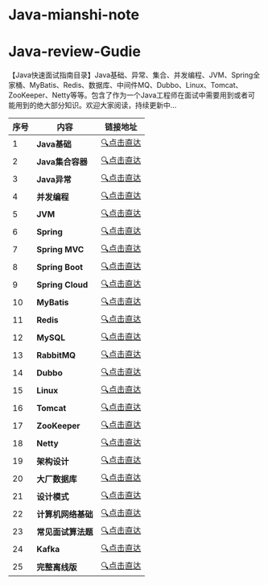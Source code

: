 # Java-mianshi-note

# Java-review-Gudie

【Java快速面试指南目录】Java基础、异常、集合、并发编程、JVM、Spring全家桶、MyBatis、Redis、数据库、中间件MQ、Dubbo、Linux、Tomcat、ZooKeeper、Netty等等。包含了作为一个Java工程师在面试中需要用到或者可能用到的绝大部分知识。欢迎大家阅读，持续更新中…

| 序号 | 内容               | 链接地址                                                     |
| ---- | ------------------ | ------------------------------------------------------------ |
| 1    | **Java基础**       | [:mag:点击直达](https://github.com/Java-xiaoluo/Java-mianshi-note/blob/master/Java快速面试指南—Java基础知识面试题.md) |
| 2    | **Java集合容器**   | [:mag:点击直达](https://github.com/Java-xiaoluo/Java-mianshi-note/blob/master/Java快速面试指南—Java集合容器面试题.md) |
| 3    | **Java异常**       | [:mag:点击直达](https://github.com/Java-xiaoluo/Java-mianshi-note/blob/master/Java快速面试指南—Java异常面试题.md) |
| 4    | **并发编程**       | [:mag:点击直达](https://github.com/Java-xiaoluo/Java-mianshi-note/blob/master/Java快速面试指南—Java并发编程面试题.md) |
| 5    | **JVM**            | [:mag:点击直达](https://github.com/Java-xiaoluo/Java-mianshi-note/blob/master/Java快速面试指南—JVM面试题.md) |
| 6    | **Spring**         | [:mag:点击直达](https://github.com/Java-xiaoluo/Java-mianshi-note/blob/master/Java快速面试指南—Spring面试题.md) |
| 7    | **Spring MVC**     | [:mag:点击直达](https://github.com/Java-xiaoluo/Java-mianshi-note/blob/master/Java快速面试指南—SpringMVC面试题.md) |
| 8    | **Spring Boot**    | [:mag:点击直达](https://github.com/Java-xiaoluo/Java-mianshi-note/blob/master/Java快速面试指南—SpringBoot面试题.md) |
| 9    | **Spring Cloud**   | [:mag:点击直达](https://github.com/Java-xiaoluo/Java-mianshi-note/blob/master/Java快速面试指南—SpringCloud面试题.md) |
| 10   | **MyBatis**        | [:mag:点击直达](https://github.com/Java-xiaoluo/Java-mianshi-note/blob/master/Java快速面试指南—MyBatis面试题.md) |
| 11   | **Redis**          | [:mag:点击直达](https://github.com/Java-xiaoluo/Java-mianshi-note/blob/master/Java快速面试指南—Redis面试题.md) |
| 12   | **MySQL**          | [:mag:点击直达](https://github.com/Java-xiaoluo/Java-mianshi-note/blob/master/Java快速面试指南—MySQL面试题.md) |
| 13   | **RabbitMQ**       | [:mag:点击直达](https://github.com/Java-xiaoluo/Java-mianshi-note/blob/master/Java快速面试指南—RabbitMQ面试题.md) |
| 14   | **Dubbo**          | [:mag:点击直达](https://github.com/Java-xiaoluo/Java-mianshi-note/blob/master/Java快速面试指南—Dubbo面试题.md) |
| 15   | **Linux**          | [:mag:点击直达](https://github.com/Java-xiaoluo/Java-mianshi-note/blob/master/Java快速面试指南—Linux面试题.md) |
| 16   | **Tomcat**         | [:mag:点击直达](https://github.com/Java-xiaoluo/Java-mianshi-note/blob/master/Java快速面试指南—Tomcat面试题.md) |
| 17   | **ZooKeeper**      | [:mag:点击直达](https://github.com/Java-xiaoluo/Java-mianshi-note/blob/master/Java快速面试指南—zookeeper面试题.md) |
| 18   | **Netty**          | [:mag:点击直达](https://github.com/Java-xiaoluo/Java-mianshi-note/blob/master/Java快速面试指南—Netty面试题.md) |
| 19   | **架构设计**       | [:mag:点击直达](https://github.com/Java-xiaoluo/Java-mianshi-note/blob/master/Java快速面试指南—架构设计%26分布式%26数据结构与算法面试题.md) |
| 20   | **大厂数据库**     | [:mag:点击直达](https://github.com/Java-xiaoluo/Java-mianshi-note/blob/master/Java快速面试指南—大厂数据库面试题.md) |
| 21   | **设计模式**       | [:mag:点击直达](https://github.com/Java-xiaoluo/Java-mianshi-note/blob/master/Java快速面试指南—设计模式.md) |
| 22   | **计算机网络基础** | [:mag:点击直达](https://github.com/Java-xiaoluo/Java-mianshi-note/blob/master/Java快速面试指南—计算机网络基础.md) |
| 23   | **常见面试算法题** | [:mag:点击直达](https://github.com/Java-xiaoluo/Java-mianshi-note/blob/master/Java快速面试指南—常见面试算法题.md) |
| 24   | **Kafka**          | [:mag:点击直达](https://github.com/Java-xiaoluo/Java-mianshi-note/blob/master/Java快速面试指南—Kafka面试题.md) |
| 25   | **完整离线版**     | [:mag:点击直达](#完整离线版)                                 |


